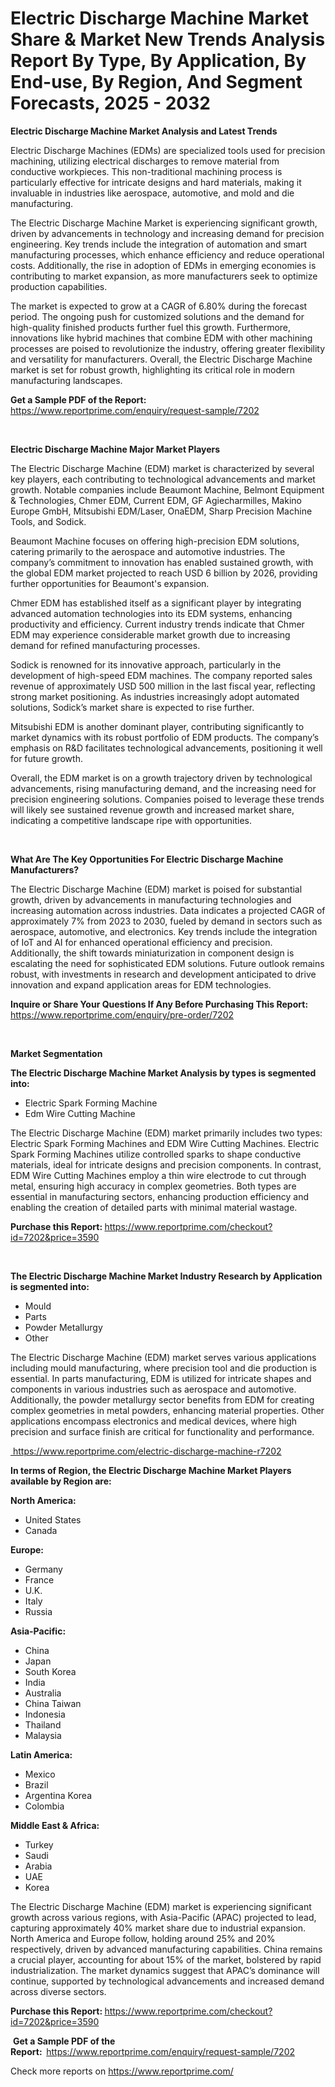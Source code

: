 <p><h1>Electric Discharge Machine Market Share & Market New Trends Analysis Report By Type, By Application, By End-use, By Region, And Segment Forecasts, 2025 - 2032</h1></p><p><strong>Electric Discharge Machine Market Analysis and Latest Trends</strong></p>
<p><p>Electric Discharge Machines (EDMs) are specialized tools used for precision machining, utilizing electrical discharges to remove material from conductive workpieces. This non-traditional machining process is particularly effective for intricate designs and hard materials, making it invaluable in industries like aerospace, automotive, and mold and die manufacturing.</p><p>The Electric Discharge Machine Market is experiencing significant growth, driven by advancements in technology and increasing demand for precision engineering. Key trends include the integration of automation and smart manufacturing processes, which enhance efficiency and reduce operational costs. Additionally, the rise in adoption of EDMs in emerging economies is contributing to market expansion, as more manufacturers seek to optimize production capabilities.</p><p>The market is expected to grow at a CAGR of 6.80% during the forecast period. The ongoing push for customized solutions and the demand for high-quality finished products further fuel this growth. Furthermore, innovations like hybrid machines that combine EDM with other machining processes are poised to revolutionize the industry, offering greater flexibility and versatility for manufacturers. Overall, the Electric Discharge Machine market is set for robust growth, highlighting its critical role in modern manufacturing landscapes.</p></p>
<p><strong>Get a Sample PDF of the Report:&nbsp;</strong> <a href="https://www.reportprime.com/enquiry/request-sample/7202?utm_campaign=3552&utm_medium=2&utm_source=Github&utm_content=ia&utm_term=19032025&utm_id=electric-discharge-machine">https://www.reportprime.com/enquiry/request-sample/7202</a></p>
<p>&nbsp;</p>
<p><strong>Electric Discharge Machine Major Market Players</strong></p>
<p><p>The Electric Discharge Machine (EDM) market is characterized by several key players, each contributing to technological advancements and market growth. Notable companies include Beaumont Machine, Belmont Equipment & Technologies, Chmer EDM, Current EDM, GF Agiecharmilles, Makino Europe GmbH, Mitsubishi EDM/Laser, OnaEDM, Sharp Precision Machine Tools, and Sodick.</p><p>Beaumont Machine focuses on offering high-precision EDM solutions, catering primarily to the aerospace and automotive industries. The company’s commitment to innovation has enabled sustained growth, with the global EDM market projected to reach USD 6 billion by 2026, providing further opportunities for Beaumont's expansion.</p><p>Chmer EDM has established itself as a significant player by integrating advanced automation technologies into its EDM systems, enhancing productivity and efficiency. Current industry trends indicate that Chmer EDM may experience considerable market growth due to increasing demand for refined manufacturing processes.</p><p>Sodick is renowned for its innovative approach, particularly in the development of high-speed EDM machines. The company reported sales revenue of approximately USD 500 million in the last fiscal year, reflecting strong market positioning. As industries increasingly adopt automated solutions, Sodick’s market share is expected to rise further.</p><p>Mitsubishi EDM is another dominant player, contributing significantly to market dynamics with its robust portfolio of EDM products. The company’s emphasis on R&D facilitates technological advancements, positioning it well for future growth.</p><p>Overall, the EDM market is on a growth trajectory driven by technological advancements, rising manufacturing demand, and the increasing need for precision engineering solutions. Companies poised to leverage these trends will likely see sustained revenue growth and increased market share, indicating a competitive landscape ripe with opportunities.</p></p>
<p>&nbsp;</p>
<p><strong>What Are The Key Opportunities For Electric Discharge Machine Manufacturers?</strong></p>
<p><p>The Electric Discharge Machine (EDM) market is poised for substantial growth, driven by advancements in manufacturing technologies and increasing automation across industries. Data indicates a projected CAGR of approximately 7% from 2023 to 2030, fueled by demand in sectors such as aerospace, automotive, and electronics. Key trends include the integration of IoT and AI for enhanced operational efficiency and precision. Additionally, the shift towards miniaturization in component design is escalating the need for sophisticated EDM solutions. Future outlook remains robust, with investments in research and development anticipated to drive innovation and expand application areas for EDM technologies.</p></p>
<p><strong>Inquire or Share Your Questions If Any Before Purchasing This Report:</strong> <a href="https://www.reportprime.com/enquiry/pre-order/7202?utm_campaign=3552&utm_medium=2&utm_source=Github&utm_content=ia&utm_term=19032025&utm_id=electric-discharge-machine">https://www.reportprime.com/enquiry/pre-order/7202</a></p>
<p>&nbsp;</p>
<p><strong>Market Segmentation</strong></p>
<p><strong>The Electric Discharge Machine Market Analysis by types is segmented into:</strong></p>
<p><ul><li>Electric Spark Forming Machine</li><li>Edm Wire Cutting Machine</li></ul></p>
<p><p>The Electric Discharge Machine (EDM) market primarily includes two types: Electric Spark Forming Machines and EDM Wire Cutting Machines. Electric Spark Forming Machines utilize controlled sparks to shape conductive materials, ideal for intricate designs and precision components. In contrast, EDM Wire Cutting Machines employ a thin wire electrode to cut through metal, ensuring high accuracy in complex geometries. Both types are essential in manufacturing sectors, enhancing production efficiency and enabling the creation of detailed parts with minimal material wastage.</p></p>
<p><strong>Purchase this Report:&nbsp;</strong><a href="https://www.reportprime.com/checkout?id=7202&price=3590&utm_campaign=3552&utm_medium=2&utm_source=Github&utm_content=ia&utm_term=19032025&utm_id=electric-discharge-machine">https://www.reportprime.com/checkout?id=7202&price=3590</a></p>
<p>&nbsp;</p>
<p><strong>The Electric Discharge Machine Market Industry Research by Application is segmented into:</strong></p>
<p><ul><li>Mould</li><li>Parts</li><li>Powder Metallurgy</li><li>Other</li></ul></p>
<p><p>The Electric Discharge Machine (EDM) market serves various applications including mould manufacturing, where precision tool and die production is essential. In parts manufacturing, EDM is utilized for intricate shapes and components in various industries such as aerospace and automotive. Additionally, the powder metallurgy sector benefits from EDM for creating complex geometries in metal powders, enhancing material properties. Other applications encompass electronics and medical devices, where high precision and surface finish are critical for functionality and performance.</p></p>
<p><a href="https://www.reportprime.com/electric-discharge-machine-r7202?utm_campaign=3552&utm_medium=2&utm_source=Github&utm_content=ia&utm_term=19032025&utm_id=electric-discharge-machine">&nbsp;https://www.reportprime.com/electric-discharge-machine-r7202</a></p>
<p><strong>In terms of Region, the Electric Discharge Machine Market Players available by Region are:</strong></p>
<p>
    <p> <strong> North America: </strong>
        <ul>
            <li>United States</li>
            <li>Canada</li>
        </ul>
        </p> 
    <p> <strong> Europe: </strong>
        <ul>
            <li>Germany</li>
            <li>France</li>
            <li>U.K.</li>
            <li>Italy</li>
            <li>Russia</li>
        </ul>
        </p> 
    <p> <strong> Asia-Pacific: </strong>
        <ul>
            <li>China</li>
            <li>Japan</li>
            <li>South Korea</li>
            <li>India</li>
            <li>Australia</li>
            <li>China Taiwan</li>
            <li>Indonesia</li>
            <li>Thailand</li>
            <li>Malaysia</li>
        </ul>
        </p> 
    <p> <strong> Latin America: </strong>
        <ul>
            <li>Mexico</li>
            <li>Brazil</li>
            <li>Argentina Korea</li>
            <li>Colombia</li>
        </ul>
        </p> 
    <p> <strong> Middle East & Africa: </strong>
        <ul>
            <li>Turkey</li>
            <li>Saudi</li>
            <li>Arabia</li>
            <li>UAE</li>
            <li>Korea</li>
        </ul>
    </p>
    </p>
<p><p>The Electric Discharge Machine (EDM) market is experiencing significant growth across various regions, with Asia-Pacific (APAC) projected to lead, capturing approximately 40% market share due to industrial expansion. North America and Europe follow, holding around 25% and 20% respectively, driven by advanced manufacturing capabilities. China remains a crucial player, accounting for about 15% of the market, bolstered by rapid industrialization. The market dynamics suggest that APAC’s dominance will continue, supported by technological advancements and increased demand across diverse sectors.</p></p>
<p><strong>Purchase this Report: </strong><a href="https://www.reportprime.com/checkout?id=7202&price=3590&utm_campaign=3552&utm_medium=2&utm_source=Github&utm_content=ia&utm_term=19032025&utm_id=electric-discharge-machine">https://www.reportprime.com/checkout?id=7202&price=3590</a></p>
<p>&nbsp;<strong>Get a Sample PDF of the Report:&nbsp;&nbsp;</strong><a href="https://www.reportprime.com/enquiry/request-sample/7202?utm_campaign=3552&utm_medium=2&utm_source=Github&utm_content=ia&utm_term=19032025&utm_id=electric-discharge-machine">https://www.reportprime.com/enquiry/request-sample/7202</a></p>
<p><strong></strong></p>
<p>Check more reports on <a href="https://www.reportprime.com/?utm_campaign=3552&utm_medium=2&utm_source=Github&utm_content=ia&utm_term=19032025&utm_id=electric-discharge-machine">https://www.reportprime.com/</a></p>
